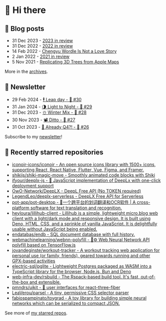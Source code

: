 # 👋 Hi there

## 📝 Blog posts

<!-- feed start -->
- 31 Dec 2023 - [2023 in review](https://cheeaun.com/blog/2023/12/2023-in-review/)
- 31 Dec 2022 - [2022 in review](https://cheeaun.com/blog/2022/12/2022-in-review/)
- 14 Feb 2022 - [Chengyu Wordle Is Not a Love Story](https://cheeaun.com/blog/2022/02/chengyu-wordle-is-not-a-love-story/)
- 2 Jan 2022 - [2021 in review](https://cheeaun.com/blog/2022/01/2021-in-review/)
- 5 Nov 2021 - [Replicating 3D Trees from Apple Maps](https://cheeaun.com/blog/2021/11/replicating-3d-trees-apple-maps/)
<!-- feed end -->

More in the [archives](https://cheeaun.com/blog/archives/).

## 📰 Newsletter

<!-- newsletter start -->
- 29 Feb 2024 - [🕴️ Leap day - 🥫 #30](https://cheeaun.substack.com/p/leap-day-30)
- 31 Jan 2024 - [🌗 Light to Night - 🥫 #29](https://cheeaun.substack.com/p/light-to-night-29)
- 31 Dec 2023 - [☃️ Winter Mix - 🥫 #28](https://cheeaun.substack.com/p/winter-mix-28)
- 30 Nov 2023 - [📽️ Ditto - 🥫 #27](https://cheeaun.substack.com/p/ditto-27)
- 31 Oct 2023 - [🫣 Already Q4?! - 🥫 #26](https://cheeaun.substack.com/p/already-q4-26)
<!-- newsletter end -->

Subscribe to my [newsletter](https://cheeaun.substack.com/)!

## 🌟 Recently starred repositories

<!-- starred repos start -->
- [iconoir-icons/iconoir - An open source icons library with 1500+ icons, supporting React, React Native, Flutter, Vue, Figma, and Framer.](https://github.com/iconoir-icons/iconoir)
- [shikijs/shiki-magic-move - Smoothly animated code blocks with Shiki](https://github.com/shikijs/shiki-magic-move)
- [ifyour/deeplx-js - 🥰 JavaScript implementation of DeepLx with one-click deployment support](https://github.com/ifyour/deeplx-js)
- [OwO-Network/DeepLX - DeepL Free API (No TOKEN required)](https://github.com/OwO-Network/DeepLX)
- [LegendLeo/deeplx-serverless - DeepLX Free API for Serverless](https://github.com/LegendLeo/deeplx-serverless)
- [pot-app/pot-desktop - 🌈一个跨平台的划词翻译和OCR软件 | A cross-platform software for text translation and recognition.](https://github.com/pot-app/pot-desktop)
- [heyloura/lillihub-client - Lillihub is a simple, lightweight micro.blog web client with a light/dark mode and responsive design. It is built using Deno, HTML, CSS, and a sprinkle of vanilla JavaScript. It is delightfully usable without JavaScript being enabled.](https://github.com/heyloura/lillihub-client)
- [endatabas/endb - SQL document database with full history.](https://github.com/endatabas/endb)
- [webmachinelearning/webnn-polyfill - 🧠⚙️ Web Neural Network API polyfill based on TensorFlow.js](https://github.com/webmachinelearning/webnn-polyfill)
- [jovandeginste/workout-tracker - A workout tracking web application for personal use (or family, friends), geared towards running and other GPX-based activities](https://github.com/jovandeginste/workout-tracker)
- [electric-sql/pglite - Lightweight Postgres packaged as WASM into a TypeScript library for the browser, Node.js, Bun and Deno](https://github.com/electric-sql/pglite)
- [web-infra-dev/rsbuild - The Rspack-based build tool. It's fast, out-of-the-box and extensible.](https://github.com/web-infra-dev/rsbuild)
- [pmndrs/uikit - 🎨 user interfaces for react-three-fiber](https://github.com/pmndrs/uikit)
- [LeaVerou/parsel - A tiny, permissive CSS selector parser](https://github.com/LeaVerou/parsel)
- [fabiospampinato/toygrad - A toy library for building simple neural networks which can be serialized to compact JSON.](https://github.com/fabiospampinato/toygrad)
<!-- starred repos end -->

See more of [my starred repos](https://github.com/stars/cheeaun/).
